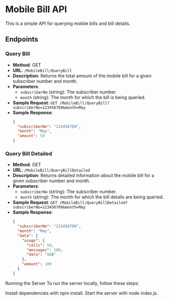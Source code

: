 # Mobile Bill API

This is a simple API for querying mobile bills and bill details.

## Endpoints

### Query Bill
- **Method**: GET
- **URL**: `/MobileBill/QueryBill`
- **Description**: Returns the total amount of the mobile bill for a given subscriber number and month.
- **Parameters**:
  - `subscriberNo` (string): The subscriber number.
  - `month` (string): The month for which the bill is being queried.
- **Sample Request**: `GET /MobileBill/QueryBill?subscriberNo=123456789&month=May`
- **Sample Response**:
  ```json
  {
    "subscriberNo": "123456789",
    "month": "May",
    "amount": 50
  }
  
### Query Bill Detailed
- **Method**: GET
- **URL**: `/MobileBill/QueryBillDetailed`
- **Description**: Returns detailed information about the mobile bill for a given subscriber number and month.
- **Parameters**:
  - `subscriberNo` (string): The subscriber number.
  - `month` (string): The month for which the bill details are being queried.
- **Sample Request**: `GET /MobileBill/QueryBillDetailed?subscriberNo=123456789&month=May`
- **Sample Response**:
  ```json
  {
    "subscriberNo": "123456789",
    "month": "May",
    "data": {
      "usage": {
        "calls": 50,
        "messages": 100,
        "data": "5GB"
      },
      "amount": 100
    }
  }


Running the Server
To run the server locally, follow these steps:

Install dependencies with npm install.
Start the server with node index.js.
